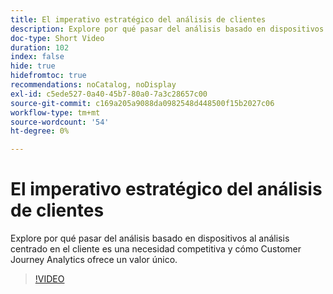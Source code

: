 ```yaml
---
title: El imperativo estratégico del análisis de clientes
description: Explore por qué pasar del análisis basado en dispositivos al análisis centrado en el cliente es una necesidad competitiva y cómo Customer Journey Analytics ofrece un valor único.
doc-type: Short Video
duration: 102
index: false
hide: true
hidefromtoc: true
recommendations: noCatalog, noDisplay
exl-id: c5ede527-0a40-45b7-80a0-7a3c28657c00
source-git-commit: c169a205a9088da0982548d448500f15b2027c06
workflow-type: tm+mt
source-wordcount: '54'
ht-degree: 0%

---
```


# El imperativo estratégico del análisis de clientes

Explore por qué pasar del análisis basado en dispositivos al análisis centrado en el cliente es una necesidad competitiva y cómo Customer Journey Analytics ofrece un valor único.

<!-- 62_S112_3442459_101_the-strategic-imperative-of-customer-analytics -->
>[!VIDEO](https://video.tv.adobe.com/v/3458322/?learn=on&enablevpops=true)
